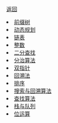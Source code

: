 <p> <a href="../数据结构&算法.md">返回</a></p>

<div>
  <li><a href="./type/前缀树.md">前缀树</a> </li>
  <li><a href="./type/动态规划.md">动态规划</a> </li>
  <li><a href="./type/链表.md">链表</a> </li>
  <li><a href="./type/整数.md">整数</a> </li>
  <li><a href="./type/二分查找.md">二分查找</a> </li>
  <li><a href="./type/分治算法.md">分治算法</a> </li>
  <li><a href="./type/双指针.md">双指针</a> </li>
  <li><a href="./type/回溯法.md">回溯法</a> </li>
  <li><a href="./type/排序.md">排序</a> </li>
  <li><a href="./type/搜索与回溯算法.md">搜索与回溯算法</a> </li>
  <li><a href="./type/查找算法.md">查找算法</a> </li>
  <li><a href="./type/栈与队列.md">栈与队列</a> </li>
  <li><a href="./type/位运算.md">位运算</a> </li>
</div>
